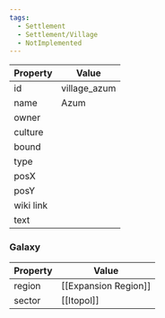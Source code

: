 ```yaml
---
tags:
  - Settlement
  - Settlement/Village
  - NotImplemented
---
```


| Property  | Value        |
| --------- | ------------ |
| id        | village_azum |
| name      | Azum         |
| owner     |              |
| culture   |              |
| bound     |              |
| type      |              |
| posX      |              |
| posY      |              |
| wiki link |              |
| text      |              |

### Galaxy
| Property | Value                |
| -------- | -------------------- |
| region   | [[Expansion Region]] |
| sector   | [[Itopol]]           |
